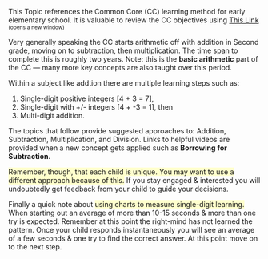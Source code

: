 <p>This Topic references the Common Core (CC) learning method for early elementary school. It is valuable to review the CC objectives using <a target="_blank" href="http://www.corestandards.org/wp-content/uploads/Math_Standards.pdf">This Link</a> <span style="font-size:75%;">(opens a new window)</span></p>

<p>Very generally speaking the CC starts arithmetic off with addition in Second grade, moving on to subtraction, then multiplication. The time span to complete this is roughly two years. Note: this is the <b>basic arithmetic</b> part of the CC &#151; many more key concepts are also taught over this period.</p>

<p>Within a subject like addtion there are multiple learning steps such as:
<ol>
<li>Single-digit positive integers [4 + 3 = 7],</li>
<li>Single-digit with +/- integers [4 + -3 = 1], then</li>
<li>Multi-digit addition.</li>
</ol>
</p>

<p>The topics that follow provide suggested approaches to: Addition, Subtraction, Multiplication, and Division. Links to helpful videos are provided when a new concept gets applied such as <b>Borrowing for Subtraction.</b></p>

<p><span style="background-color:#ffffcc">Remember, though, that each child is unique. You may want to use a different approach because of this.</span> If you stay engaged &amp; interested you will undoubtedly get feedback from your child to guide your decisions.</p>

<p>Finally a quick note about <span style="background-color:#ffffcc">using charts to measure single-digit learning.</span> When starting out an average of more than 10-15 seconds &amp; more than one try is expected. Remember at this point the right-mind has not learned the pattern. Once your child responds instantaneously you will see an average of a few seconds &amp; one try to find the correct answer. At this point move on to the next step.</p>
